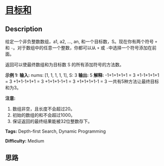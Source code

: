 # [目标和][title]

## Description

给定一个非负整数数组，a1, a2, ..., an, 和一个目标数，S。现在你有两个符号 `+` 和 `-`。对于数组中的任意一个整数，你都可以从 `+`
或 `-`中选择一个符号添加在前面。

返回可以使最终数组和为目标数 S 的所有添加符号的方法数。

**示例 1:**
            **输入:** nums: [1, 1, 1, 1, 1], S: 3    **输出:** 5    **解释:**         -1+1+1+1+1 = 3    +1-1+1+1+1 = 3    +1+1-1+1+1 = 3    +1+1+1-1+1 = 3    +1+1+1+1-1 = 3        一共有5种方法让最终目标和为3。    

**注意:**

  1. 数组非空，且长度不会超过20。
  2. 初始的数组的和不会超过1000。
  3. 保证返回的最终结果能被32位整数存下。


**Tags:** Depth-first Search, Dynamic Programming

**Difficulty:** Medium

## 思路

[title]: https://leetcode-cn.com/problems/target-sum
